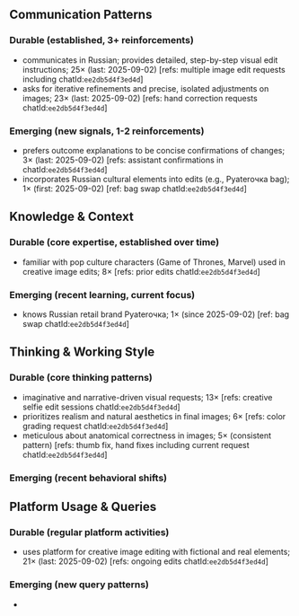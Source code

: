 ## Communication Patterns
### Durable (established, 3+ reinforcements)
- communicates in Russian; provides detailed, step-by-step visual edit instructions; 25× (last: 2025-09-02) [refs: multiple image edit requests including chatId:`ee2db5d4f3ed4d`]
- asks for iterative refinements and precise, isolated adjustments on images; 23× (last: 2025-09-02) [refs: hand correction requests chatId:`ee2db5d4f3ed4d`]

### Emerging (new signals, 1-2 reinforcements)
- prefers outcome explanations to be concise confirmations of changes; 3× (last: 2025-09-02) [refs: assistant confirmations in chatId:`ee2db5d4f3ed4d`]
- incorporates Russian cultural elements into edits (e.g., Pyaterочка bag); 1× (first: 2025-09-02) [ref: bag swap chatId:`ee2db5d4f3ed4d`]

## Knowledge & Context
### Durable (core expertise, established over time)
- familiar with pop culture characters (Game of Thrones, Marvel) used in creative image edits; 8× [refs: prior edits chatId:`ee2db5d4f3ed4d`]

### Emerging (recent learning, current focus)
- knows Russian retail brand Pyaterочка; 1× (since 2025-09-02) [ref: bag swap chatId:`ee2db5d4f3ed4d`]

## Thinking & Working Style
### Durable (core thinking patterns)
- imaginative and narrative-driven visual requests; 13× [refs: creative selfie edit sessions chatId:`ee2db5d4f3ed4d`]
- prioritizes realism and natural aesthetics in final images; 6× [refs: color grading request chatId:`ee2db5d4f3ed4d`]
- meticulous about anatomical correctness in images; 5× (consistent pattern) [refs: thumb fix, hand fixes including current request chatId:`ee2db5d4f3ed4d`]

### Emerging (recent behavioral shifts)

## Platform Usage & Queries
### Durable (regular platform activities)
- uses platform for creative image editing with fictional and real elements; 21× (last: 2025-09-02) [refs: ongoing edits chatId:`ee2db5d4f3ed4d`]

### Emerging (new query patterns)
- 
